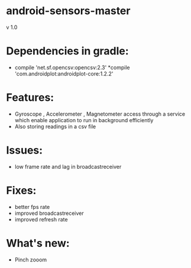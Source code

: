 # android-sensors-master
v 1.0
# Dependencies in gradle:
 * compile 'net.sf.opencsv:opencsv:2.3'
 *compile 'com.androidplot:androidplot-core:1.2.2'

# Features:
 * Gyroscope , Accelerometer , Magnetometer access through a service which enable application to run in background efficiently
 * Also storing readings in a csv file

# Issues: 
 * low frame rate and lag in broadcastreceiver



# Fixes:
* better fps rate 
* improved broadcastreceiver
* improved refresh rate 
# What's new:
* Pinch zooom
